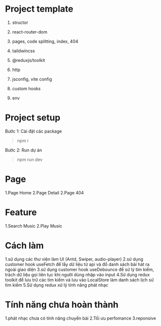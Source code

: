 # Project template

1. structor

2. react-router-dom

3. pages, code splitting, index, 404

4. taildwincss

5. @reduxjs/toolkit

6. http

7. jsconfig, vite config

8. custom hooks

9. env


# Project setup

Bước 1: Cài đặt các package

> npm i

Bước 2: Run dự án

> npm run dev

# Page

1.Page Home
2.Page Detail
2.Page 404

# Feature

1.Search Music
2.Play Music

# Cách làm
1.sử dụng các thư viện làm UI (Antd, Swiper, audio-player)
2.sử dụng customer hook useFetch để lấy dữ liệu từ api và đổ danh sách bài hát ra ngoài giao diện
3.sử dụng customer hook useDebounce để sử lý tìm kiếm, trách dữ liệu gọi liên tục khi người dùng nhập vào input
4.Sử dụng redux toolkit để lưu trữ các tìm kiếm và lưu vào LocalStore làm danh sách lịch sử tìm kiếm
5.Sử dụng redux xử lý tính năng phát nhạc

# Tính năng chưa hoàn thành
1.phát nhạc chưa có tính năng chuyển bài
2.Tối ưu perfomance
3.reponsive